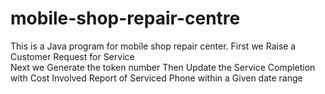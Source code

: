 # mobile-shop-repair-centre
This is a Java program for mobile shop repair center.
First we Raise a Customer Request for Service  
Next we Generate the  token number 
Then Update the Service Completion with Cost Involved 
Report of Serviced Phone within a Given date range
